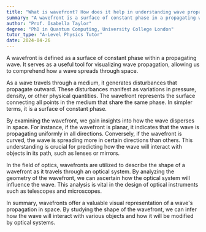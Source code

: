```yaml
---
title: "What is wavefront? How does it help in understanding wave propagation?"
summary: "A wavefront is a surface of constant phase in a propagating wave. It helps in understanding wave propagation by providing a visual representation of how the wave is spreading out in space."
author: "Prof. Isabella Taylor"
degree: "PhD in Quantum Computing, University College London"
tutor_type: "A-Level Physics Tutor"
date: 2024-04-26
---
```


A wavefront is defined as a surface of constant phase within a propagating wave. It serves as a useful tool for visualizing wave propagation, allowing us to comprehend how a wave spreads through space.

As a wave travels through a medium, it generates disturbances that propagate outward. These disturbances manifest as variations in pressure, density, or other physical quantities. The wavefront represents the surface connecting all points in the medium that share the same phase. In simpler terms, it is a surface of constant phase.

By examining the wavefront, we gain insights into how the wave disperses in space. For instance, if the wavefront is planar, it indicates that the wave is propagating uniformly in all directions. Conversely, if the wavefront is curved, the wave is spreading more in certain directions than others. This understanding is crucial for predicting how the wave will interact with objects in its path, such as lenses or mirrors.

In the field of optics, wavefronts are utilized to describe the shape of a wavefront as it travels through an optical system. By analyzing the geometry of the wavefront, we can ascertain how the optical system will influence the wave. This analysis is vital in the design of optical instruments such as telescopes and microscopes.

In summary, wavefronts offer a valuable visual representation of a wave's propagation in space. By studying the shape of the wavefront, we can infer how the wave will interact with various objects and how it will be modified by optical systems.
    